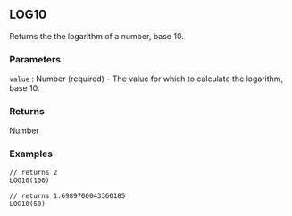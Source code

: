 ## LOG10

Returns the the logarithm of a number, base 10.

### Parameters
`value` : Number (required) - The value for which to calculate the logarithm, base 10.

### Returns
Number

### Examples
```
// returns 2
LOG10(100)
```

```
// returns 1.6989700043360185
LOG10(50)
```